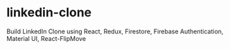 # linkedin-clone
Build LinkedIn Clone using React, Redux, Firestore, Firebase Authentication, Material UI, React-FlipMove
